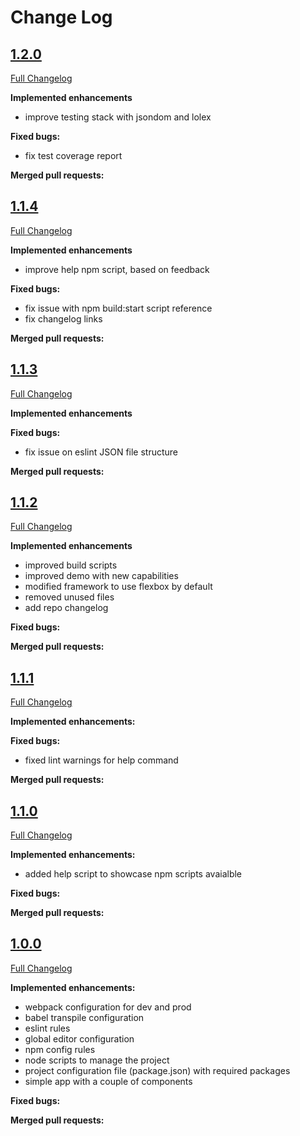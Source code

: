 # Change Log

## [1.2.0](https://gitlab.com/abreu.marcos/react-komenci/tags/1.1.5)
[Full Changelog](https://gitlab.com/abreu.marcos/react-komenci/tags/1.1.5)

**Implemented enhancements**
- improve testing stack with jsondom and lolex

**Fixed bugs:**
- fix test coverage report

**Merged pull requests:**



## [1.1.4](https://gitlab.com/abreu.marcos/react-komenci/tags/1.1.4)
[Full Changelog](https://gitlab.com/abreu.marcos/react-komenci/tags/1.1.4)

**Implemented enhancements**
- improve help npm script, based on feedback

**Fixed bugs:**
- fix issue with npm build:start script reference
- fix changelog links

**Merged pull requests:**



## [1.1.3](https://gitlab.com/abreu.marcos/react-komenci/tags/1.1.3)
[Full Changelog](https://gitlab.com/abreu.marcos/react-komenci/tags/1.1.3)

**Implemented enhancements**

**Fixed bugs:**
- fix issue on eslint JSON file structure

**Merged pull requests:**



## [1.1.2](https://gitlab.com/abreu.marcos/react-komenci/tags/1.1.2)
[Full Changelog](https://gitlab.com/abreu.marcos/react-komenci/tags/1.1.2)

**Implemented enhancements**
- improved build scripts
- improved demo with new capabilities
- modified framework to use flexbox by default
- removed unused files
- add repo changelog

**Fixed bugs:**

**Merged pull requests:**



## [1.1.1](https://gitlab.com/abreu.marcos/react-komenci/tags/1.1.1)
[Full Changelog](https://gitlab.com/abreu.marcos/react-komenci/tags/1.1.1)

**Implemented enhancements:**

**Fixed bugs:**
- fixed lint warnings for help command

**Merged pull requests:**



## [1.1.0](https://gitlab.com/abreu.marcos/react-komenci/tags/1.1.0)
[Full Changelog](https://gitlab.com/abreu.marcos/react-komenci/tags/1.1.0)

**Implemented enhancements:**
- added help script to showcase npm scripts avaialble

**Fixed bugs:**

**Merged pull requests:**



## [1.0.0](https://gitlab.com/abreu.marcos/react-komenci/tags/1.0.0)
[Full Changelog](https://gitlab.com/abreu.marcos/react-komenci/tags/1.0.0)

**Implemented enhancements:**

- webpack configuration for dev and prod
- babel transpile configuration
- eslint rules
- global editor configuration
- npm config rules
- node scripts to manage the project
- project configuration file (package.json) with required packages
- simple app with a couple of components

**Fixed bugs:**

**Merged pull requests:**
